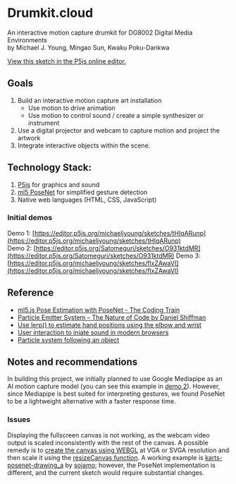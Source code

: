 # Drumkit.cloud
An interactive motion capture drumkit for DG8002 Digital Media Environments  
by Michael J. Young, Mingao Sun, Kwaku Poku-Dankwa

[View this sketch in the P5js online editor.](https://editor.p5js.org/michaeljyoung/sketches/yWhQSiiDT)  

## Goals
1. Build an interactive motion capture art installation
	- Use motion to drive animation
	- Use motion to control sound / create a simple synthesizer or instrument  
2. Use a digital projector and webcam to capture motion and project the artwork
3. Integrate interactive objects within the scene.

## Technology Stack:
1. [P5js](https://p5js.org) for graphics and sound
2. [ml5 PoseNet](https://learn.ml5js.org/#/reference/posenet) for simplified gesture detection
3. Native web languages (HTML, CSS, JavaScript)

### Initial demos
Demo 1: [https://editor.p5js.org/michaeljyoung/sketches/tHIqARunp](https://editor.p5js.org/michaeljyoung/sketches/tHIqARunp)    
Demo 2: [https://editor.p5js.org/Satomeguri/sketches/O931ktdMR](https://editor.p5js.org/Satomeguri/sketches/O931ktdMR)
Demo 3: [https://editor.p5js.org/michaeljyoung/sketches/flxZAwaVI](https://editor.p5js.org/michaeljyoung/sketches/flxZAwaVI)  

## Reference
- [ml5.js Pose Estimation with PoseNet - The Coding Train](https://www.youtube.com/watch?v=OIo-DIOkNVg) 
- [Particle Emitter System – The Nature of Code by Daniel Shiffman](https://natureofcode.com/particles/) 
- [Use lerp() to estimate hand positions using the elbow and wrist](https://forum.processing.org/two/discussion/21445/given-two-points-vectors-plot-a-3rd-so-all-three-can-be-bisected-by-a-straight-line.html)
- [User interaction to iniate sound in modern browsers](https://stackoverflow.com/questions/63152115/p5-js-wont-working-without-user-interaction)  
- [Particle system following an object](https://editor.p5js.org/MAKE/sketches/cr7tCaAg9)  

## Notes and recommendations
In building this project, we initially planned to use Google Mediapipe as an AI motion capture model (you can see this example in [demo 2](https://editor.p5js.org/Satomeguri/sketches/O931ktdMR)). However, since Mediapipe is best suited for interpreting gestures, we found PoseNet to be a lightweight alternative with a faster response time.

### Issues
Displaying the fullscreen canvas is not working, as the webcam video output is scaled inconsistently with the rest of the canvas. A possible remedy is to [create the canvas using WEBGL](https://p5js.org/reference/#/p5/createCanvas) at VGA or SVGA resolution and then scale it using the [resizeCanvas function](https://p5js.org/reference/#/p5/resizeCanvas). A working example is [karts-posenet-drawing_a](https://editor.p5js.org/sojamo/sketches/03S3DVkFl) by [sojamo](https://editor.p5js.org/sojamo/sketches); however, the PoseNet implementation is different, and the current sketch would require substantial changes.
